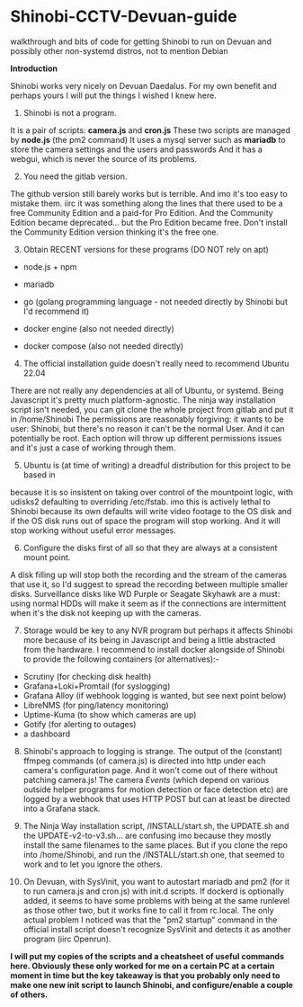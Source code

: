 # Shinobi-CCTV-Devuan-guide
walkthrough and bits of code for getting Shinobi to run on Devuan and possibly other non-systemd distros, not to mention Debian

**Introduction**

Shinobi works very nicely on Devuan Daedalus. For my own benefit and perhaps yours I will put the things I wished I knew here.

1. Shinobi is not a program.
   
It is a pair of scripts: **camera.js** and **cron.js**
These two scripts are managed by **node.js** (the pm2 command)
It uses a mysql server such as **mariadb** to store the camera settings and the users and passwords
And it has a webgui, which is never the source of its problems.

2. You need the gitlab version.
   
The github version still barely works but is terrible. And imo it's too easy to mistake them.
iirc it was something along the lines that there used to be a free Community Edition and a paid-for Pro Edition.
And the Community Edition became deprecated... but the Pro Edition became free.
Don't install the Community Edition version thinking it's the free one.


3. Obtain RECENT versions for these programs (DO NOT rely on apt)
   
- node.js + npm
- mariadb

- go (golang programming language - not needed directly by Shinobi but I'd recommend it)
- docker engine (also not needed directly)
- docker compose (also not needed directly)
  

4. The official installation guide doesn't really need to recommend Ubuntu 22.04
   
There are not really any dependencies at all of Ubuntu, or systemd. Being Javascript it's pretty much platform-agnostic.
The ninja way installation script isn't needed, you can git clone the whole project from gitlab and put it in /home/Shinobi
The permissions are reasonably forgiving: it wants to be user: Shinobi, but there's no reason it can't be the normal User. And it can potentially be root.
Each option will throw up different permissions issues and it's just a case of working through them.

5. Ubuntu is (at time of writing) a dreadful distribution for this project to be based in

because it is so insistent on taking over control of the mountpoint logic, with udisks2 defaulting to overriding /etc/fstab.
imo this is actively lethal to Shinobi because its own defaults will write video footage to the OS disk
and if the OS disk runs out of space the program will stop working. And it will stop working without useful 
error messages.

6. Configure the disks first of all so that they are always at a consistent mount point.

A disk filling up will stop both the recording and the stream of the cameras that use it, so I'd suggest to spread the 
recording between multiple smaller disks. Surveillance disks like WD Purple or Seagate Skyhawk are a must: using normal 
HDDs will make it seem as if the connections are intermittent when it's the disk not keeping up with the cameras.

7. Storage would be key to any NVR program but perhaps it affects Shinobi more because of its being in Javascript
and being a little abstracted from the hardware. I recommend to install docker alongside of Shinobi to provide the following containers
(or alternatives):-

- Scrutiny (for checking disk health)
- Grafana+Loki+Promtail (for syslogging)
- Grafana Alloy (if webhook logging is wanted, but see next point below)
- LibreNMS (for ping/latency monitoring)
- Uptime-Kuma (to show which cameras are up)
- Gotify (for alerting to outages)
- a dashboard

8. Shinobi's approach to logging is strange. The output of the (constant) ffmpeg commands (of camera.js) is directed into http under each camera's configuration page.
And it won't come out of there without patching camera.js! The camera _Events_ (which depend on various outside helper programs for motion detection or face detection etc)
are logged by a webhook that uses HTTP POST but can at least be directed into a Grafana stack.

9. The Ninja Way installation script, /INSTALL/start.sh, the UPDATE.sh and the UPDATE-v2-to-v3.sh... are confusing imo because they mostly install the same filenames to the same places.
But if you clone the repo into /home/Shinobi, and run the /INSTALL/start.sh one, that seemed to work and to let you ignore the others.

10. On Devuan, with SysVinit, you want to autostart mariadb and pm2 (for it to run camera.js and cron.js) with init.d scripts. 
If dockerd is optionally added, it seems to have some problems with being at the same runlevel as those other two, but it works fine to call it from rc.local.
The only actual problem I noticed was that the "pm2 startup" command in the official install script doesn't recognize SysVinit and detects it as another program (iirc Openrun).

**I will put my copies of the scripts and a cheatsheet of useful commands here. Obviously these only worked for me on a certain PC at a certain moment in time but the key takeaway is that
you probably only need to make one new init script to launch Shinobi, and configure/enable a couple of others.**

